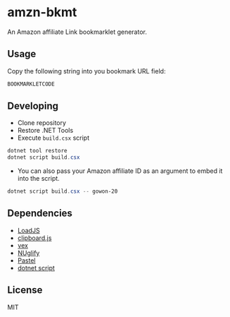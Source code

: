 # amzn-bkmt

An Amazon affiliate Link bookmarklet generator.

## Usage

Copy the following string into you bookmark URL field:

```js
BOOKMARKLETCODE
```

## Developing

- Clone repository
- Restore .NET Tools
- Execute `build.csx` script

```powershell
dotnet tool restore
dotnet script build.csx
```

- You can also pass your Amazon affiliate ID as an argument to embed it into the  script.

```powershell
dotnet script build.csx -- gowon-20
```

## Dependencies

- [LoadJS](https://github.com/muicss/loadjs)
- [clipboard.js](https://clipboardjs.com/)
- [vex](https://github.hubspot.com/vex/docs/welcome/)
- [NUglify](https://github.com/trullock/NUglify)
- [Pastel](https://github.com/silkfire/Pastel)
- [dotnet script](https://github.com/filipw/dotnet-script)

## License

MIT
